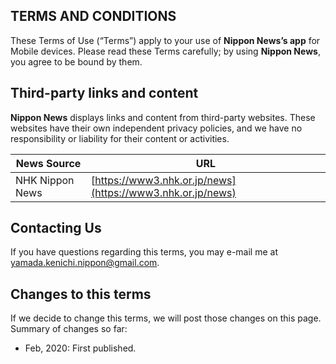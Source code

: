 ## TERMS AND CONDITIONS
These Terms of Use (“Terms”) apply to your use of **Nippon News’s app** for Mobile devices.
Please read these Terms carefully; by using **Nippon News**, you agree to be bound by them.

## Third-party links and content
**Nippon News** displays links and content from third-party websites. 
These websites have their own independent privacy policies, and we have no responsibility or liability for their content or activities.

| News Source | URL |
|---|---|
|NHK Nippon News|[https://www3.nhk.or.jp/news](https://www3.nhk.or.jp/news)|

## Contacting Us
If you have questions regarding this terms, you may e-mail me at [yamada.kenichi.nippon@gmail.com](mailto:yamada.kenichi.nippon@gmail.com).

## Changes to this terms

If we decide to change this terms, we will post those changes on this page. Summary of changes so far:

- Feb, 2020: First published.
